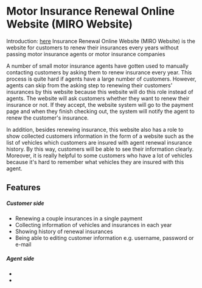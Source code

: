 # Motor Insurance Renewal Online Website (MIRO Website)
Introduction: [here](https://www.youtube.com/watch?v=oIk2hTPxFqs "here")
Insurance Renewal Online Website (MIRO Website) is the website for customers to renew their insurances every years without passing motor insurance agents or motor insurance companies

A number of small motor insurance agents have gotten used to manually contacting customers by asking them to renew insurance every year. This process is quite hard if agents have a large number of customers. However, agents can skip from the asking step to renewing their customers' insurances by this website because this website will do this role instead of agents. The website will ask customers whether they want to renew their insurance or not. If they accept, the website system will go to the payment page and when they finish checking out, the system will notify the agent to renew the customer's insurance.

In addition, besides renewing insurance, this website also has a role to show collected customers information in the form of a website  such as the list of vehicles  which customers are insured with agent renewal insurance history. By this way, customers will be able to see their information clearly. Moreover, it is really helpful to some customers who have a lot of vehicles because it's hard to remember what vehicles they are insured with this agent.


## Features
##### Customer side
- Renewing a couple insurances in a single payment
- Collecting information of vehicles and insurances in each year
- Showing history of renewal insurances
- Being able to editing customer information e.g. username, password or e-mail

##### Agent side
- 
- 
